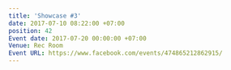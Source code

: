 ```yaml
---
title: 'Showcase #3'
date: 2017-07-10 08:22:00 +07:00
position: 42
Event date: 2017-07-20 00:00:00 +07:00
Venue: Rec Room
Event URL: https://www.facebook.com/events/474865212862915/
---
```


